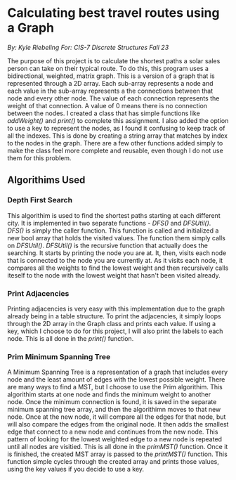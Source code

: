 # Calculating best travel routes using a Graph

*By: Kyle Riebeling*
*For: CIS-7 Discrete Structures Fall 23*

The purpose of this project is to calculate the shortest paths a solar sales person can take on their typical route. To do this, this program uses a bidirectional, weighted, matrix graph. This is a version of a graph that is represented through a 2D array. Each sub-array represents a node and each value in the sub-array represents a the connections between that node and every other node. The value of each connection represents the weight of that connection. A value of 0 means there is no connection between the nodes. I created a class that has simple functions like *addWeight()* and *print()* to complete this assignment. I also added the option to use a key to represent the nodes, as I found it confusing to keep track of all the indexes. This is done by creating a string array that matches by index to the nodes in the graph. There are a few other functions added simply to make the class feel more complete and reusable, even though I do not use them for this problem.

## Algorithims Used

### Depth First Search

This algorithim is used to find the shortest paths starting at each different city. It is implemented in two separate functions - *DFS()* and *DFSUtil()*. *DFS()* is simply the caller function. This function is called and initialized a new bool array that holds the visited values. The function them simply calls on *DFSUtil()*. *DFSUtil()* is the recursive function that actually does the searching. It starts by printing the node you are at. It, then, visits each node that is connected to the node you are currently at. As it visits each node, it compares all the weights to find the lowest weight and then recursively calls iteself to the node with the lowest weight that hasn't been visited already.

### Print Adjacencies

Printing adjacencies is very easy with this implementation due to the graph already being in a table structure. To print the adjacencies, it simply loops through the 2D array in the Graph class and prints each value. If using a key, which I choose to do for this project, I will also print the labels to each node. This is all done in the *print()* function.

### Prim Minimum Spanning Tree

A Minimum Spanning Tree is a representation of a graph that includes every node and the least amount of edges with the lowest possible weight. There are many ways to find a MST, but I choose to use the Prim algorithim. This algorithim starts at one node and finds the minimum weight to another node. Once the minimum connection is found, it is saved in the separate minimum spanning tree array, and then the algorithimn moves to that new node. Once at the new node, it will compare all the edges for that node, but will also compare the edges from the original node. It then adds the smallest edge that connect to a new node and continues from the new node. This pattern of looking for the lowest weighted edge to a new node is repeated until all nodes are visitied. This is all done in the *primMST()* function. Once it is finished, the created MST array is passed to the *printMST()* function. This function simple cycles through the created array and prints those values, using the key values if you decide to use a key. 

